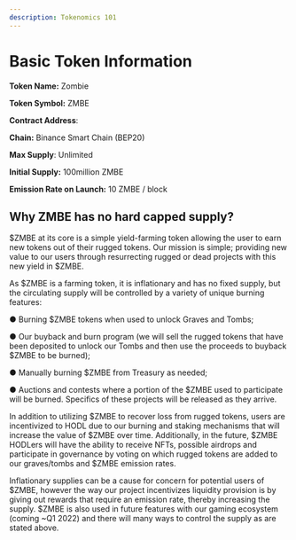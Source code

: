 ```yaml
---
description: Tokenomics 101
---
```


# Basic Token Information

**Token Name:** Zombie 

**Token Symbol:** ZMBE

**Contract Address**: 

**Chain:** Binance Smart Chain \(BEP20\)

**Max Supply**: Unlimited

**Initial Supply:** 100million ZMBE

**Emission Rate on Launch:** 10 ZMBE / block

## Why ZMBE has no hard capped supply?

$ZMBE at its core is a simple yield-farming token allowing the user to earn new tokens out of their rugged tokens. Our mission is simple; providing new value to our users through resurrecting rugged or dead projects with this new yield in $ZMBE.

As $ZMBE is a farming token, it is inflationary and has no fixed supply, but the circulating supply will be controlled by a variety of unique burning features:

●  Burning $ZMBE tokens when used to unlock Graves and Tombs;

●  Our buyback and burn program \(we will sell the rugged tokens that have been deposited to unlock our Tombs and then use the proceeds to buyback $ZMBE to be burned\);

●  Manually burning $ZMBE from Treasury as needed;

●  Auctions and contests where a portion of the $ZMBE used to participate will be burned. Specifics of these projects will be released as they arrive.

In addition to utilizing $ZMBE to recover loss from rugged tokens, users are incentivized to HODL due to our burning and staking mechanisms that will increase the value of $ZMBE over time. Additionally, in the future, $ZMBE HODLers will have the ability to receive NFTs, possible airdrops and participate in governance by voting on which rugged tokens are added to our graves/tombs and $ZMBE emission rates.

Inflationary supplies can be a cause for concern for potential users of $ZMBE, however the way our project incentivizes liquidity provision is by giving out rewards that require an emission rate, thereby increasing the supply. $ZMBE is also used in future features with our gaming ecosystem \(coming ~Q1 2022\) and there will many ways to control the supply as are stated above. 

